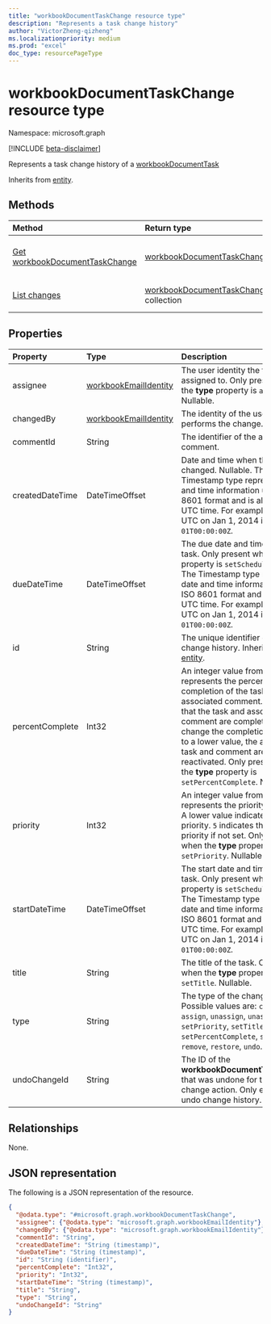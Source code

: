 ```yaml
---
title: "workbookDocumentTaskChange resource type"
description: "Represents a task change history"
author: "VictorZheng-qizheng"
ms.localizationpriority: medium
ms.prod: "excel"
doc_type: resourcePageType
---
```


# workbookDocumentTaskChange resource type

Namespace: microsoft.graph

[!INCLUDE [beta-disclaimer](../../includes/beta-disclaimer.md)]

Represents a task change history of a [workbookDocumentTask](workbookdocumenttask.md)

Inherits from [entity](../resources/entity.md).

## Methods

|Method|Return type|Description|
|:---|:---|:---|
| [Get workbookDocumentTaskChange](../api/workbookdocumenttaskchange-get.md) | [workbookDocumentTaskChange](workbookdocumenttaskchange.md) | Read properties and relationships of workbookDocumentTaskChange object. |
|[List changes](../api/workbookdocumenttask-list-changes.md)|[workbookDocumentTaskChange](workbookdocumenttaskchange.md) collection| Get a list of [workbookDocumentTaskChange](workbookdocumenttaskchange.md) objects. |

## Properties
|Property|Type|Description|
|:---|:---|:---|
|assignee|[workbookEmailIdentity](workbookemailidentity.md)|The user identity the task is assigned to. Only present when the **type** property is `assign`. Nullable.|
|changedBy|[workbookEmailIdentity](workbookemailidentity.md)|The identity of the user who performs the change.|
|commentId|String|The identifier of the associated comment.|
|createdDateTime|DateTimeOffset|Date and time when the task was changed. Nullable. The Timestamp type represents date and time information using ISO 8601 format and is always in UTC time. For example, midnight UTC on Jan 1, 2014 is `2014-01-01T00:00:00Z`.|
|dueDateTime|DateTimeOffset|The due date and time for the task. Only present when the **type** property is `setSchedule`. Nullable. The Timestamp type represents date and time information using ISO 8601 format and is always in UTC time. For example, midnight UTC on Jan 1, 2014 is `2014-01-01T00:00:00Z`.|
|id|String|The unique identifier of the change history. Inherited from [entity](../resources/entity.md).|
|percentComplete|Int32|An integer value from `0` to `100` that represents the percentage of the completion of the task and associated comment. `100` means that the task and associated comment are completed. If you change the completion from `100` to a lower value, the associated task and comment are reactivated. Only present when the **type** property is `setPercentComplete`. Nullable.|
|priority|Int32|An integer value from `0` to `10` that represents the priority of the task. A lower value indicates a higher priority. `5` indicates the default priority if not set. Only present when the **type** property is `setPriority`. Nullable.|
|startDateTime|DateTimeOffset|The start date and time for the task. Only present when the **type** property is `setSchedule`. Nullable. The Timestamp type represents date and time information using ISO 8601 format and is always in UTC time. For example, midnight UTC on Jan 1, 2014 is `2014-01-01T00:00:00Z`.|
|title|String|The title of the task. Only present when the **type** property is `setTitle`. Nullable.|
|type|String|The type of the change history. Possible values are: `create`, `assign`, `unassign`, `unassignAll`, `setPriority`, `setTitle`, `setPercentComplete`, `setSchedule`, `remove`, `restore`, `undo`. |
|undoChangeId|String| The ID of the **workbookDocumentTaskChange** that was undone for the `undo` change action. Only exists on undo change history. Nullable.|

## Relationships

None.

## JSON representation

The following is a JSON representation of the resource.

<!-- {
  "blockType": "resource",
  "keyProperty": "id",
  "@odata.type": "microsoft.graph.workbookDocumentTaskChange",
  "baseType": "microsoft.graph.entity",
  "openType": false
}
-->
``` json
{
  "@odata.type": "#microsoft.graph.workbookDocumentTaskChange",
  "assignee": {"@odata.type": "microsoft.graph.workbookEmailIdentity"},
  "changedBy": {"@odata.type": "microsoft.graph.workbookEmailIdentity"},
  "commentId": "String",
  "createdDateTime": "String (timestamp)",
  "dueDateTime": "String (timestamp)",
  "id": "String (identifier)",
  "percentComplete": "Int32",
  "priority": "Int32",
  "startDateTime": "String (timestamp)",
  "title": "String",
  "type": "String",
  "undoChangeId": "String"
}
```
